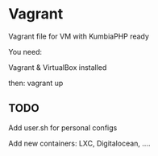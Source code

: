 # Vagrant
Vagrant file for VM with KumbiaPHP ready

You need:

Vagrant & VirtualBox installed

then: vagrant up

## TODO

Add user.sh for personal configs

Add new containers: LXC, Digitalocean, ....

